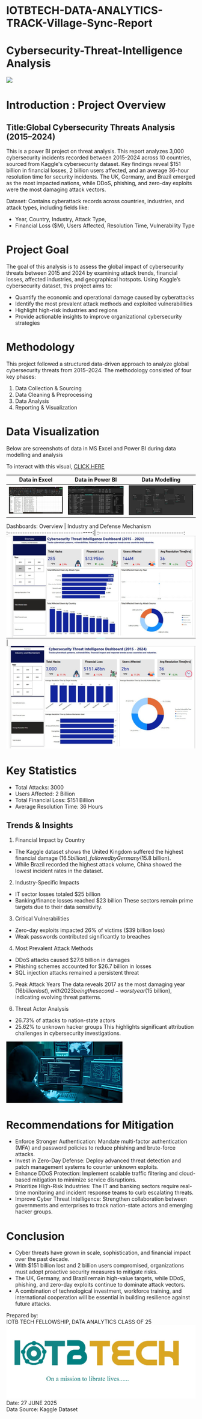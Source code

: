 # IOTBTECH-DATA-ANALYTICS-TRACK-Village-Sync-Report
# Cybersecurity-Threat-Intelligence Analysis

![](Banner.jpg)

# Introduction : Project Overview

## Title:Global Cybersecurity Threats Analysis (2015–2024)
This is a power BI project on threat analysis.
This report analyzes 3,000 cybersecurity incidents recorded between 2015-2024 across 10 countries, sourced from Kaggle's cybersecurity dataset. Key findings reveal $151 billion in financial losses, 2 billion users affected, and an average 36-hour resolution time for security incidents. The UK, Germany, and Brazil emerged as the most impacted nations, while DDoS, phishing, and zero-day exploits were the most damaging attack vectors.

Dataset: Contains cyberattack records across countries, industries, and attack types, including fields like:
-  Year, Country, Industry, Attack Type,
-  Financial Loss ($M), Users Affected, Resolution Time, Vulnerability Type

# Project Goal
The goal of this analysis is to assess the global impact of cybersecurity threats between 2015 and 2024 by examining attack trends, financial losses, affected industries, and geographical hotspots. Using Kaggle’s cybersecurity dataset, this project aims to:

-  Quantify the economic and operational damage caused by cyberattacks
-  Identify the most prevalent attack methods and exploited vulnerabilities
-  Highlight high-risk industries and regions
-  Provide actionable insights to improve organizational cybersecurity strategies

#  Methodology
This project followed a structured data-driven approach to analyze global cybersecurity threats from 2015–2024. The methodology consisted of four key phases:

1. Data Collection & Sourcing
2. Data Cleaning & Preprocessing
3. Data Analysis
4. Reporting & Visualization

# Data Visualization

Below are screenshots of data in MS Excel and Power BI during data modelling and analysis

To interact with this visual, [CLICK HERE](https://app.powerbi.com/view?r=eyJrIjoiNDRkYjRmYjEtZjZkMi00MTA0LTk5YmYtYzNmZjYwMThlNDgyIiwidCI6IjcwYTQ5OGM0LTY5YjQtNDdlOS04NjExLTE3MmJmMzg3MzU5MyJ9)

Data in Excel                        | Data in Power BI                     | Data Modelling
:-----------------------------------:| :-----------------------------------:| :-----------------------------------:
![](Excel.jpg)                       |   ![](Pbis.jpg)                  |    ![](Model.jpg)

Dashboards:
Overview                             | Industry and Defense Mechanism             
:-----------------------------------:| :-----------------------------------:
![](Dashbord1.jpg)                  |   ![](Dashboard2.jpg)                


#  Key Statistics
-  Total Attacks: 3000
-  Users Affected: 2 Billion
-  Total Financial Loss:   $151 Billion
-  Average Resolution Time: 36 Hours
  
##  Trends & Insights
1. Financial Impact by Country
-  The Kaggle dataset shows the United Kingdom suffered the highest financial damage ($16.5 billion), followed by Germany ($15.8 billion).
-  While Brazil recorded the highest attack volume, China showed the lowest incident rates in the dataset.

2. Industry-Specific Impacts
-  IT sector losses totaled $25 billion
-  Banking/finance losses reached $23 billion
These sectors remain prime targets due to their data sensitivity.

3. Critical Vulnerabilities
-  Zero-day exploits impacted 26% of victims ($39 billion loss)
-  Weak passwords contributed significantly to breaches
  
4. Most Prevalent Attack Methods
-  DDoS attacks caused $27.6 billion in damages
-  Phishing schemes accounted for $26.7 billion in losses
-  SQL injection attacks remained a persistent threat

5. Peak Attack Years
The data reveals 2017 as the most damaging year ($16 billion lost), with 2023 being the second-worst year ($15 billion), indicating evolving threat patterns.

6. Threat Actor Analysis
-  26.73% of attacks to nation-state actors
-  25.62% to unknown hacker groups
This highlights significant attribution challenges in cybersecurity investigations.

![](Img.jpg)

#  Recommendations for Mitigation
-  Enforce Stronger Authentication: Mandate multi-factor authentication (MFA) and password policies to reduce phishing and brute-force attacks.
-  Invest in Zero-Day Defense: Deploy advanced threat detection and patch management systems to counter unknown exploits.
-  Enhance DDoS Protection: Implement scalable traffic filtering and cloud-based mitigation to minimize service disruptions.
-  Prioritize High-Risk Industries: The IT and banking sectors require real-time monitoring and incident response teams to curb escalating threats.
-  Improve Cyber Threat Intelligence: Strengthen collaboration between governments and enterprises to track nation-state actors and emerging hacker groups.

#  Conclusion
-  Cyber threats have grown in scale, sophistication, and financial impact over the past decade. 
-  With $151 billion lost and 2 billion users compromised, organizations must adopt proactive security measures to mitigate risks. 
-  The UK, Germany, and Brazil remain high-value targets, while DDoS, phishing, and zero-day exploits continue to dominate attack vectors. 
-  A combination of technological investment, workforce training, and international cooperation will be essential in building resilience against future attacks.

Prepared by:                                                   
IOTB TECH FELLOWSHIP,  DATA ANALYTICS CLASS OF 25     
![](IOTBLOGO.jpg)
Date: 27 JUNE 2025                                
Data Source: Kaggle Dataset
